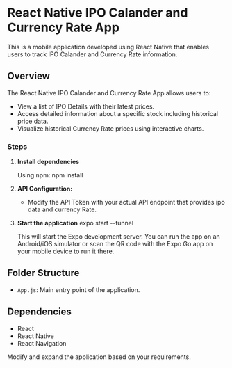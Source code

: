# React Native IPO Calander and Currency Rate App

This is a mobile application developed using React Native that enables users to track IPO Calander and Currency Rate information.

## Overview

The React Native IPO Calander and Currency Rate App allows users to:

- View a list of IPO Details with their latest prices.
- Access detailed information about a specific stock including historical price data.
- Visualize historical Currency Rate prices using interactive charts.
### Steps
1. **Install dependencies**

    Using npm:
    npm install
    

3. **API Configuration:**

   - Modify the API Token with your actual API endpoint that provides ipo data and currency Rate.

4. **Start the application**
    expo start --tunnel

    This will start the Expo development server. You can run the app on an Android/iOS simulator or scan the QR code with the Expo Go app on your mobile device to run it there.

## Folder Structure
- `App.js`: Main entry point of the application.

## Dependencies

- React
- React Native
- React Navigation

Modify and expand the application based on your requirements.
